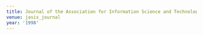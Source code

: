 ```yaml
---
title: Journal of the Association for Information Science and Technology (1998)
venue: jasis_journal
year: '1998'
---
```

